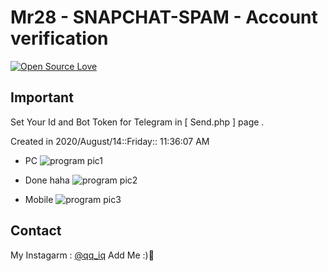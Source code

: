 # Mr28 - SNAPCHAT-SPAM - Account verification
[![Open Source Love](https://badges.frapsoft.com/os/v1/open-source.svg?v=103)](https://github.com/ellerbrock/open-source-badges/)



##  Important 
Set Your Id and Bot Token for Telegram in [ Send.php ] page .




Created in 2020/August/14::Friday:: 11:36:07 AM




- PC 
![program pic1](https://github.com/JUSTSAIF/SNAPCHAT-SPAM/blob/main/Pics/1.png?raw=true)

- Done haha
![program pic2](https://github.com/JUSTSAIF/SNAPCHAT-SPAM/blob/main/Pics/3.png?raw=true)

- Mobile 
![program pic3](https://github.com/JUSTSAIF/SNAPCHAT-SPAM/blob/main/Pics/2.png?raw=true)




## Contact
My Instagarm : [@qq_iq](https://www.instagram.com/qq_iq) Add Me :)🖤
